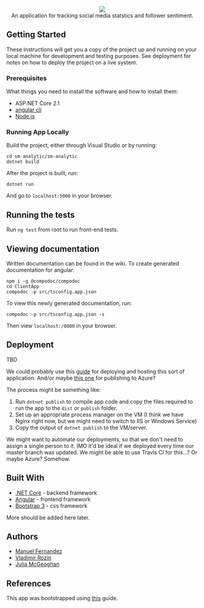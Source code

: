 <p align="center">
  <img src ="https://i.imgur.com/sdLrKkn.png" />
  <br>
  An application for tracking social media statstics and follower sentiment.
  <br>
</p>


## Getting Started

These instructions will get you a copy of the project up and running on your local machine for development and testing purposes. See deployment for notes on how to deploy the project on a live system.

### Prerequisites

What things you need to install the software and how to install them:

- ASP.NET Core 2.1
- [angular cli](https://angular.io/guide/quickstart) 
- [Node.js](https://nodejs.org/en/)

### Running App Locally

Build the project, either through Visual Studio or by running:

```
cd sm-analytic/sm-analytic
dotnet build
```

After the project is built, run:

```
dotnet run
```

And go to `localhost:5000` in your browser.

## Running the tests

Run `ng test` from root to run front-end tests.

## Viewing documentation

Written documentation can be found in the wiki.
To create generated documentation for angular:

```
npm i -g @compodoc/compodoc
cd ClientApp
compodoc -p src/tsconfig.app.json
```

To view this newly generated documentation, run:

```
compodoc -p src/tsconfig.app.json -s
```

Then view `localhost:/8080` in your browser.

## Deployment


TBD

We could probably use this [guide](https://docs.microsoft.com/en-us/aspnet/core/host-and-deploy/index?view=aspnetcore-2.2) for deploying and hosting this sort of application. And/or maybe [this one](https://docs.microsoft.com/en-us/aspnet/core/tutorials/publish-to-azure-webapp-using-vs?view=aspnetcore-2.2) for publishing to Azure?

The process might be something like:

1. Run `dotnet publish` to compile app code and copy the files required to run the app to the `dist` or `publish` folder.
2. Set up an appropriate process manager on the VM (I think we have Nginx right now, but we might need to switch to IIS or Windows Service)
3. Copy the output of `dotnet publish` to the VM/server.

We might want to automate our deployments, so that we don't need to assign a single person to it. IMO it'd be ideal if we deployed every time our master branch was updated. We might be able to use Travis CI for this...? Or maybe Azure? Somehow.


## Built With

* [.NET Core](https://dotnet.microsoft.com/download) - backend framework
* [Angular](https://angular.io/) - frontend framework
* [Bootstrap 3](https://getbootstrap.com/docs/4.0/getting-started/introduction/) - css framework

More should be added here later.

## Authors

- [Manuel Fernandez](https://github.com/PurpleBooth)
- [Vladimir Rozin](https://github.com/PurpleBooth)
- [Julia McGeoghan](https://github.com/PurpleBooth)

## References

This app was bootstrapped using [this](https://docs.microsoft.com/en-us/aspnet/core/client-side/spa/angular?view=aspnetcore-2.2&tabs=visual-studio) guide.


